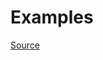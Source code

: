 


# Examples


[Source](http://www.rubydoc.info/gems/rubocop/RuboCop/Cop/Style/EmptyLambdaParameter)